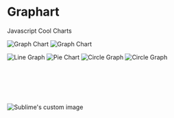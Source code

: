 # Graphart
Javascript Cool Charts


![Graph Chart](http://content.screencast.com/users/styopdev/folders/Jing/media/0cd27f75-021b-47a1-b878-031c51679f1d/00000006.png)
![Graph Chart](http://content.screencast.com/users/styopdev/folders/Jing/media/72cfb6e9-e0d5-4c73-9d18-d6bafdb6bfab/00000031.png)
 
![Line Graph](http://content.screencast.com/users/styopdev/folders/Jing/media/68c58501-430c-48c6-89ab-9153942c5309/00000005.png)
![Pie Chart](http://content.screencast.com/users/styopdev/folders/Jing/media/ec600738-fbbe-49c0-bdaa-16b59264b2c0/2015-06-17_2125.png)
![Circle Graph](http://content.screencast.com/users/styopdev/folders/Jing/media/87aba6bb-118e-46bd-abda-83b2702218f7/2015-06-17_2227.png)
![Circle Graph](http://content.screencast.com/users/styopdev/folders/Jing/media/c02a460e-3d55-4bb2-bbce-dccbfe680920/2015-06-17_2301.png)
<img style="margin-top:100px" src="https://github.com/waldyr/Sublime-Installer/blob/master/sublime_text.png?raw=true" alt="Sublime's custom image"/>

